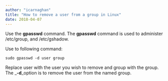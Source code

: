 ```yaml
---
author: "icarnaghan"
title: "How to remove a user from a group in Linux"
date: 2018-04-07
---
```


Use the **gpasswd** command. The **gpasswd** command is used to administer /etc/group, and /etc/gshadow.

Use to following command:

```
sudo gpasswd -d user group
```

Replace user with the user you wish to remove and group with the group. The _**\-d**_option is to remove the user from the named group.
